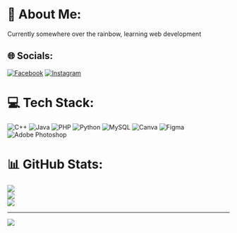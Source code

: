 # 💫 About Me:
Currently somewhere over the rainbow, learning web development


## 🌐 Socials:
[![Facebook](https://img.shields.io/badge/Facebook-%231877F2.svg?logo=Facebook&logoColor=white)](https://facebook.com/Jierumie) [![Instagram](https://img.shields.io/badge/Instagram-%23E4405F.svg?logo=Instagram&logoColor=white)](https://instagram.com/jierumie_) 

# 💻 Tech Stack:
![C++](https://img.shields.io/badge/c++-%2300599C.svg?style=for-the-badge&logo=c%2B%2B&logoColor=white) ![Java](https://img.shields.io/badge/java-%23ED8B00.svg?style=for-the-badge&logo=openjdk&logoColor=white) ![PHP](https://img.shields.io/badge/php-%23777BB4.svg?style=for-the-badge&logo=php&logoColor=white) ![Python](https://img.shields.io/badge/python-3670A0?style=for-the-badge&logo=python&logoColor=ffdd54) ![MySQL](https://img.shields.io/badge/mysql-4479A1.svg?style=for-the-badge&logo=mysql&logoColor=white) ![Canva](https://img.shields.io/badge/Canva-%2300C4CC.svg?style=for-the-badge&logo=Canva&logoColor=white) ![Figma](https://img.shields.io/badge/figma-%23F24E1E.svg?style=for-the-badge&logo=figma&logoColor=white) ![Adobe Photoshop](https://img.shields.io/badge/adobe%20photoshop-%2331A8FF.svg?style=for-the-badge&logo=adobe%20photoshop&logoColor=white)
# 📊 GitHub Stats:
![](https://github-readme-stats.vercel.app/api?username=Geromeeeeeee&theme=dark&hide_border=true&include_all_commits=true&count_private=true)<br/>
![](https://nirzak-streak-stats.vercel.app/?user=Geromeeeeeee&theme=dark&hide_border=true)<br/>
![](https://github-readme-stats.vercel.app/api/top-langs/?username=Geromeeeeeee&theme=dark&hide_border=true&include_all_commits=true&count_private=true&layout=compact)

---
[![](https://visitcount.itsvg.in/api?id=Geromeeeeeee&icon=0&color=0)](https://visitcount.itsvg.in)

<!-- Proudly created with GPRM ( https://gprm.itsvg.in ) -->
